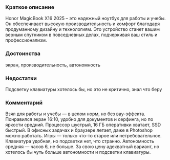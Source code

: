 ### **Краткое описание**
Honor MagicBook X16 2025 – это надежный ноутбук для работы и учебы. Он обеспечивает высокую производительность и комфорт благодаря продуманному дизайну и технологиям. Это устройство станет вашим верным спутником в повседневных делах, подчеркивая ваш стиль и профессионализм.

### **Достоинства**
экран, производительность, автономность

### **Недостатки**
Подсветку клавиатуры хотелось бы, но это не критично, знал что беру

### **Комментарий**
Взял для работы и учебы — в целом норм, но без вау-эффекта. Понравился экран 16:10, удобно для документов и серфинга, но по яркости средний. Процессор шустрый, 16 ГБ оперативки хватает, SSD быстрый. В офисных задачах и браузере летает, даже в Photoshop можно работать. Игры — только что-то старое или нетребовательное. Клавиатура удобная, но подсветки нет, что странно. Автономность средняя — часов 6, не больше. За свою цену адекватный вариант, но хотелось бы чуть больше автономности и подсветки клавиатуры.
